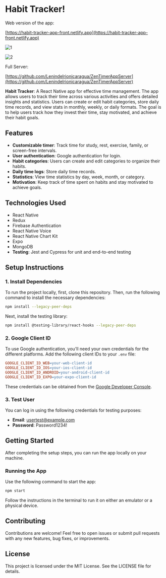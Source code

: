 # Habit Tracker!

Web version of the app:

[https://habit-tracker-app-front.netlify.app](https://habit-tracker-app-front.netlify.app)

![1](https://github.com/user-attachments/assets/a1bce511-8181-4bb5-a28e-c77520a4f952)

![2](https://github.com/user-attachments/assets/83725c9e-2dbf-48f1-9a12-ebd88ec08a26)

Full Server:

[https://github.com/Lenindelrionicaragua/ZenTimerAppServer](https://github.com/Lenindelrionicaragua/ZenTimerAppServer)

**Habit Tracker**: A React Native app for effective time management. The app allows users to track their time across various activities and offers detailed insights and statistics. Users can create or edit habit categories, store daily time records, and view stats in monthly, weekly, or daily formats. The goal is to help users track how they invest their time, stay motivated, and achieve their habit goals.

## Features

- **Customizable timer**: Track time for study, rest, exercise, family, or screen-free intervals.
- **User authentication**: Google authentication for login.
- **Habit categories**: Users can create and edit categories to organize their habits.
- **Daily time logs**: Store daily time records.
- **Statistics**: View time statistics by day, week, month, or category.
- **Motivation**: Keep track of time spent on habits and stay motivated to achieve goals.

## Technologies Used

- React Native
- Redux
- Firebase Authentication
- React Native Voice
- React Native Chart Kit
- Expo
- MongoDB
- **Testing**: Jest and Cypress for unit and end-to-end testing

## Setup Instructions

### 1. Install Dependencies

To run the project locally, first, clone this repository. Then, run the following command to install the necessary dependencies:

```bash
npm install --legacy-peer-deps
```

Next, install the testing library:

```bash
npm install @testing-library/react-hooks --legacy-peer-deps
```

### 2. Google Client ID

To use Google authentication, you'll need your own credentials for the different platforms. Add the following client IDs to your `.env` file:

```makefile
GOOGLE_CLIENT_ID_WEB=your-web-client-id
GOOGLE_CLIENT_ID_IOS=your-ios-client-id
GOOGLE_CLIENT_ID_ANDROID=your-android-client-id
GOOGLE_CLIENT_ID_EXPO=your-expo-client-id
```

These credentials can be obtained from the [Google Developer Console](https://console.developers.google.com/).

### 3. Test User

You can log in using the following credentials for testing purposes:

- **Email**: usertest@example.com
- **Password**: Password1234!

## Getting Started

After completing the setup steps, you can run the app locally on your machine.

### Running the App

Use the following command to start the app:

```bash
npm start
```

Follow the instructions in the terminal to run it on either an emulator or a physical device.

## Contributing

Contributions are welcome! Feel free to open issues or submit pull requests with any new features, bug fixes, or improvements.

## License

This project is licensed under the MIT License. See the LICENSE file for details.
